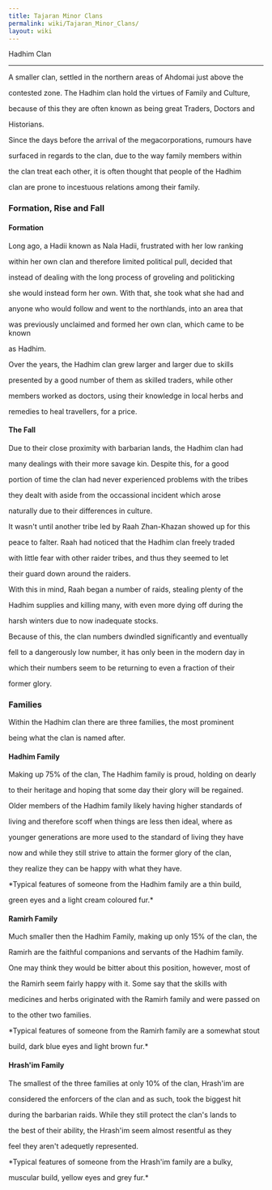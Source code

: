 ```yaml
---
title: Tajaran Minor Clans
permalink: wiki/Tajaran_Minor_Clans/
layout: wiki
---
```


Hadhim Clan
-----------

A smaller clan, settled in the northern areas of Ahdomai just above the
contested zone. The Hadhim clan hold the virtues of Family and Culture,
because of this they are often known as being great Traders, Doctors and
Historians.

Since the days before the arrival of the megacorporations, rumours have
surfaced in regards to the clan, due to the way family members within
the clan treat each other, it is often thought that people of the Hadhim
clan are prone to incestuous relations among their family.

### Formation, Rise and Fall

#### Formation

Long ago, a Hadii known as Nala Hadii, frustrated with her low ranking
within her own clan and therefore limited political pull, decided that
instead of dealing with the long process of groveling and politicking
she would instead form her own. With that, she took what she had and
anyone who would follow and went to the northlands, into an area that
was previously unclaimed and formed her own clan, which came to be known
as Hadhim.

Over the years, the Hadhim clan grew larger and larger due to skills
presented by a good number of them as skilled traders, while other
members worked as doctors, using their knowledge in local herbs and
remedies to heal travellers, for a price.

#### The Fall

Due to their close proximity with barbarian lands, the Hadhim clan had
many dealings with their more savage kin. Despite this, for a good
portion of time the clan had never experienced problems with the tribes
they dealt with aside from the occassional incident which arose
naturally due to their differences in culture.

It wasn't until another tribe led by Raah Zhan-Khazan showed up for this
peace to falter. Raah had noticed that the Hadhim clan freely traded
with little fear with other raider tribes, and thus they seemed to let
their guard down around the raiders.

With this in mind, Raah began a number of raids, stealing plenty of the
Hadhim supplies and killing many, with even more dying off during the
harsh winters due to now inadequate stocks.

Because of this, the clan numbers dwindled significantly and eventually
fell to a dangerously low number, it has only been in the modern day in
which their numbers seem to be returning to even a fraction of their
former glory.

### Families

Within the Hadhim clan there are three families, the most prominent
being what the clan is named after.

#### Hadhim Family

Making up 75% of the clan, The Hadhim family is proud, holding on dearly
to their heritage and hoping that some day their glory will be regained.
Older members of the Hadhim family likely having higher standards of
living and therefore scoff when things are less then ideal, where as
younger generations are more used to the standard of living they have
now and while they still strive to attain the former glory of the clan,
they realize they can be happy with what they have.

*Typical features of someone from the Hadhim family are a thin build,
green eyes and a light cream coloured fur.*

#### Ramirh Family

Much smaller then the Hadhim Family, making up only 15% of the clan, the
Ramirh are the faithful companions and servants of the Hadhim family.
One may think they would be bitter about this position, however, most of
the Ramirh seem fairly happy with it. Some say that the skills with
medicines and herbs originated with the Ramirh family and were passed on
to the other two families.

*Typical features of someone from the Ramirh family are a somewhat stout
build, dark blue eyes and light brown fur.*

#### Hrash'im Family

The smallest of the three families at only 10% of the clan, Hrash'im are
considered the enforcers of the clan and as such, took the biggest hit
during the barbarian raids. While they still protect the clan's lands to
the best of their ability, the Hrash'im seem almost resentful as they
feel they aren't adequetly represented.

*Typical features of someone from the Hrash'im family are a bulky,
muscular build, yellow eyes and grey fur.*
